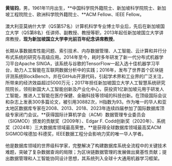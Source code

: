 **黄铭钧**，男，1961年11月出生，**中国科学院外籍院士、新加坡科学院院士、新加坡工程院院士、欧洲科学院外籍院士、**ACM Fellow、IEEE Fellow。
<br><br>澳大利亚莫纳什大学（QS第57名）计算机科学专业博士毕业后，先后在新加坡国立大学（QS第8名）任讲师、副教授、教授等职，2013年起任新加坡国立大学讲席教授，<strong>现为新加坡国立大学李光前百年纪念讲席教授</strong>。
<br><br>长期从事数据库性能问题、索引技术、内存数据管理、人工智能、云计算和并行分布式系统的研究与高级应用。2014年至今，耗时多年研发了新一代分布式机器学习平台Apache SINGA，该系统与谷歌的TensorFlow一起入选十佳机器学习平台，助力人工智能在互联网数据分析中的实践；2016年，发布了世界首个区块链评测系统BlockBench，并在GitHub开源代码，引起学术界和工业界的广泛关注，所带来的经济效益超过5000万元；2017年担任新加坡国立大学人工智慧系统研究院院长，领衔新国大人工智能创新及产业化中心，获投资1亿新加坡元用于研发人工智能，推进人工智能在医疗保健、金融科技等领域的科技创新。在顶级国际会议和杂志上发表300多篇论文，被引用30882次，H指数为93。作为唯一的华人和亚太地区数据库专家在2008、2013、2018、2023年连续四届参加了国际数据库顶级专家闭门会议。**获得国际计算机学会（ACM）数据管理专业委员会（SIGMOD）颁发的贡献奖（2009年）、Edgar F. Codd创新奖（2020年）、系统奖（2024年）三大数据库领域最高荣誉。**是获得全球数据库领域最高奖ACM SIGMOD埃德加·科德奖，IEEE数据工程分会影响力奖的唯一华人学者。
<br><br>他是数据库领域的世界级科学家，完整解决了构建数据库系统全流程中的关键技术难题，突破了复杂数据查询的局限；为区块链数据管理的发展做出奠基性贡献；提出数据管理和人工智能协同设计思想，其系统列入全球十大通用机器学习框架。